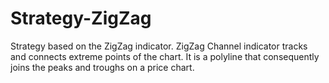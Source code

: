 # Strategy-ZigZag
Strategy based on the ZigZag indicator. ZigZag Channel indicator tracks and connects extreme points of the chart. It is a polyline that consequently joins the peaks and troughs on a price chart.

